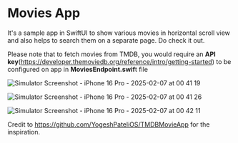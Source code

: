 # Movies App
It's a sample app in SwiftUI to show various movies in horizontal scroll view and also helps to search them on a separate page. Do check it out.

Please note that to fetch movies from TMDB, you would require an **API key**(https://developer.themoviedb.org/reference/intro/getting-started) to be configured on app in **MoviesEndpoint.swif**t file

![Simulator Screenshot - iPhone 16 Pro - 2025-02-07 at 00 41 19](https://github.com/user-attachments/assets/80901bd0-2fe9-4169-94c8-025b731f19fb)

![Simulator Screenshot - iPhone 16 Pro - 2025-02-07 at 00 41 26](https://github.com/user-attachments/assets/96e90460-565a-45ef-ad33-b9bb15b798d6)

![Simulator Screenshot - iPhone 16 Pro - 2025-02-07 at 00 42 11](https://github.com/user-attachments/assets/15a67167-1682-4a4b-b5a0-53a7174e2441)

Credit to https://github.com/YogeshPateliOS/TMDBMovieApp for the inspiration.  

